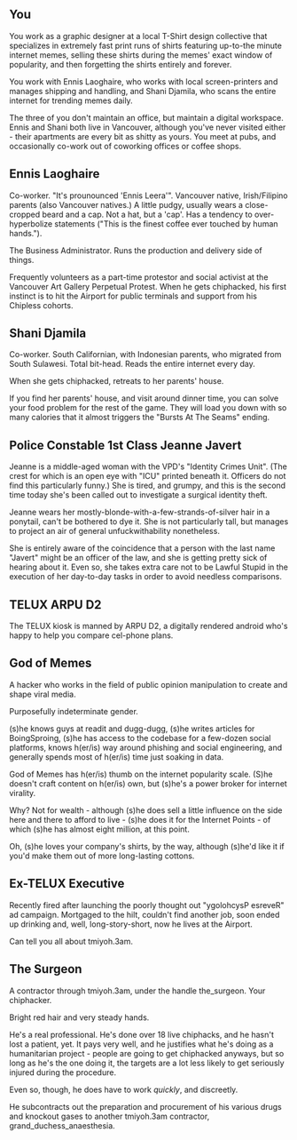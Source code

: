 
You
---

You work as a graphic designer at a local T-Shirt design 
collective that specializes in extremely fast print 
runs of shirts featuring up-to-the minute internet memes, 
selling these shirts during the memes' exact window of 
popularity, and then forgetting the shirts entirely and forever. 

You work with Ennis Laoghaire, who works with local 
screen-printers and manages shipping and handling, 
and Shani Djamila, who scans the entire internet for
trending memes daily. 

The three of you don't maintain an office, but maintain a digital
workspace. Ennis and Shani both live in Vancouver, 
although you've never visited either - their apartments 
are every bit as shitty as yours. You meet at pubs, and 
occasionally co-work out of coworking offices or coffee shops. 

Ennis Laoghaire
---------------
Co-worker. "It's prounounced 'Ennis Leera'". Vancouver native,
Irish/Filipino parents (also Vancouver natives.)
A little pudgy, usually wears a close-cropped beard and a 
cap. Not a hat, but a 'cap'. 
Has a tendency to over-hyperbolize statements ("This is the 
finest coffee ever touched by human hands."). 

The Business Administrator. Runs the production and delivery
side of things. 

Frequently volunteers as a part-time protestor and social activist
at the Vancouver Art Gallery Perpetual Protest. When he gets 
chiphacked, his first instinct is to hit the Airport for public
terminals and support from his Chipless cohorts. 


Shani Djamila
-------------

Co-worker. South Californian, with Indonesian parents, who
migrated from South Sulawesi. Total bit-head. Reads the 
entire internet every day. 

When she gets chiphacked, retreats to her parents' house. 

If you find her parents' house, and visit around dinner time, 
you can solve your food problem for the rest of the game.
They will load you down with so many calories that it almost
triggers the "Bursts At The Seams" ending. 

Police Constable 1st Class Jeanne Javert
----------------------------------------

Jeanne is a middle-aged woman with the VPD's 
"Identity Crimes Unit". (The crest for which is an open eye 
with "ICU" printed beneath it. Officers do not find this 
particularly funny.) She is tired, and grumpy, and this is 
the second time today she's been called out to investigate 
a surgical identity theft. 

Jeanne wears her mostly-blonde-with-a-few-strands-of-silver hair
in a ponytail, can't be bothered to dye it. She is not particularly
tall, but manages to project an air of general unfuckwithability
nonetheless. 

She is entirely aware of the coincidence that a person with the 
last name "Javert" might be an officer of the law, and she is
getting pretty sick of hearing about it. Even so, she takes 
extra care not to be Lawful Stupid in the execution of her
day-to-day tasks in order to avoid needless comparisons. 

TELUX ARPU D2 
-------------

The TELUX kiosk is manned by ARPU D2, a digitally rendered android
who's happy to help you compare cel-phone plans. 

God of Memes
------------

A hacker who works in the field of public opinion manipulation to 
create and shape viral media. 

Purposefully indeterminate gender. 

(s)he knows guys at readit and dugg-dugg, (s)he writes articles for BoingSproing,
(s)he has access to the codebase for a few-dozen social platforms, 
knows h(er/is) way around phishing and social engineering, and generally 
spends most of h(er/is) time just soaking in data. 

God of Memes has h(er/is) thumb on the internet popularity scale. (S)he doesn't 
craft content on h(er/is) own, but (s)he's a power broker for internet virality. 

Why?  Not for wealth - although (s)he does sell a little 
influence on the side here and there to afford to live - (s)he does it 
for the Internet Points - of which (s)he has almost eight million, at this
point. 

Oh, (s)he loves your company's shirts, by the way, although (s)he'd like it if
you'd make them out of more long-lasting cottons. 

Ex-TELUX Executive
------------------

Recently fired after launching the poorly thought out "ygolohcysP esreveR"
ad campaign. Mortgaged to the hilt, couldn't find another job, soon ended
up drinking and, well, long-story-short, now he lives at the Airport. 

Can tell you all about tmiyoh.3am. 

The Surgeon
-----------

A contractor through tmiyoh.3am, under the handle the_surgeon. Your chiphacker.

Bright red hair and very steady hands. 

He's a real professional.  He's done over 18 live chiphacks, and he hasn't 
lost a patient, yet.  It pays very well, and he justifies what he's doing
as a humanitarian project - people are going to get chiphacked anyways, but
so long as he's the one doing it, the targets are a lot less likely to 
get seriously injured during the procedure.

Even so, though, he does have to work _quickly_, and discreetly. 

He subcontracts out the preparation and procurement of his various drugs and
knockout gases to another tmiyoh.3am contractor, grand_duchess_anaesthesia.

